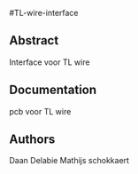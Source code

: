 #TL-wire-interface

## Abstract
Interface voor TL wire


## Documentation
pcb voor TL wire


## Authors
Daan Delabie
Mathijs schokkaert